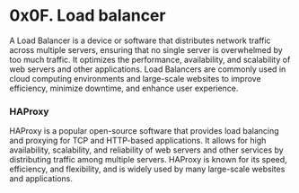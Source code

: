 # 0x0F. Load balancer

A Load Balancer is a device or software that distributes network
traffic across multiple servers, ensuring that no single server
is overwhelmed by too much traffic. It optimizes the performance,
availability, and scalability of web servers and other applications.
Load Balancers are commonly used in cloud computing environments and
large-scale websites to improve efficiency, minimize downtime, and
enhance user experience.

### HAProxy

HAProxy is a popular open-source software that provides load balancing
and proxying for TCP and HTTP-based applications. It allows for high
availability, scalability, and reliability of web servers and other
services by distributing traffic among multiple servers. HAProxy is
known for its speed, efficiency, and flexibility, and is widely used by
many large-scale websites and applications.
